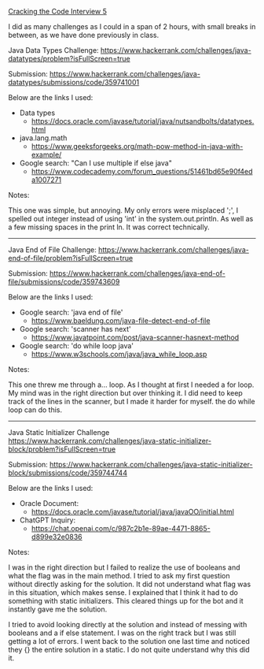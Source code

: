 <u>Cracking the Code Interview 5</u>

I did as many challenges as I could in a span of 2 hours, with small breaks in between, as we have done previously in class. 

Java Data Types Challenge:
	https://www.hackerrank.com/challenges/java-datatypes/problem?isFullScreen=true

Submission:
	https://www.hackerrank.com/challenges/java-datatypes/submissions/code/359741001

Below are the links I used:
- Data types 
	- https://docs.oracle.com/javase/tutorial/java/nutsandbolts/datatypes.html
- java.lang.math
	- https://www.geeksforgeeks.org/math-pow-method-in-java-with-example/
- Google search: "Can I use multiple if else java"
	- https://www.codecademy.com/forum_questions/51461bd65e90f4eda1007271

Notes:

This one was simple, but annoying. My only errors were misplaced ';', I spelled out integer instead of using 'int' in the system.out.println. As well as a few missing spaces in the print ln. It was correct technically.

_______________________________________________________________________________

Java End of File Challenge:
	https://www.hackerrank.com/challenges/java-end-of-file/problem?isFullScreen=true

Submission:
	https://www.hackerrank.com/challenges/java-end-of-file/submissions/code/359743609

Below are the links I used:
- Google search: 'java end of file'
	- https://www.baeldung.com/java-file-detect-end-of-file
- Google search: 'scanner has next'
	- https://www.javatpoint.com/post/java-scanner-hasnext-method
- Google search: 'do while loop java'
	- https://www.w3schools.com/java/java_while_loop.asp

Notes:

This one threw me through a... loop. As I thought at first I needed a for loop. My mind was in the right direction but over thinking it. I did need to keep track of the lines in the scanner, but I made it harder for myself. the do while loop can do this. 

_______________________________________________________________________________

Java Static Initializer Challenge
	https://www.hackerrank.com/challenges/java-static-initializer-block/problem?isFullScreen=true

Submission:
	https://www.hackerrank.com/challenges/java-static-initializer-block/submissions/code/359744744

Below are the links I used: 
- Oracle Document:
	- https://docs.oracle.com/javase/tutorial/java/javaOO/initial.html
- ChatGPT Inquiry:
	- https://chat.openai.com/c/987c2b1e-89ae-4471-8865-d899e32e0836

Notes:

I was in the right direction but I failed to realize the use of booleans and what the flag was in the main method. I tried to ask my first question without directly asking for the solution. It did not understand what flag was in this situation, which makes sense. I explained that I think it had to do something with static initializers. This cleared things up for the bot and it instantly gave me the solution. 

I tried to avoid looking directly at the solution and instead of messing with booleans and a if else statement. I was on the right track but I was still getting a lot of errors. I went back to the solution one last time and noticed they {} the entire solution in a static. I do not quite understand why this did it. 